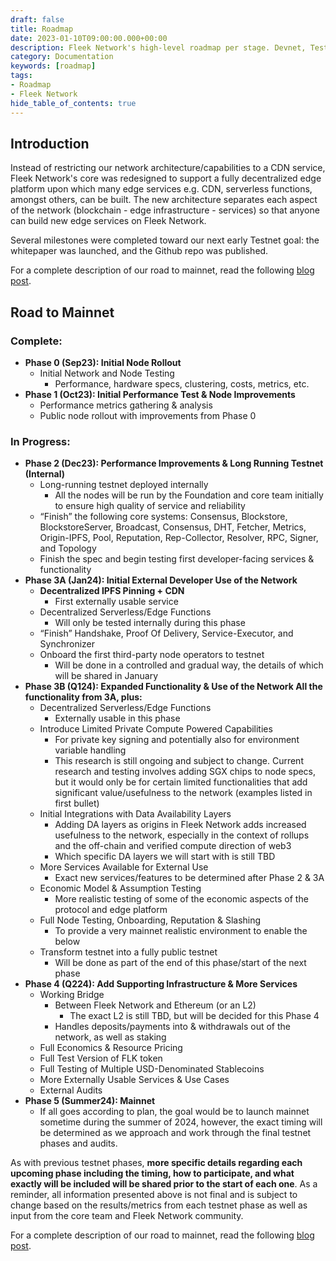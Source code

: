 ```yaml
---
draft: false
title: Roadmap
date: 2023-01-10T09:00:00.000+00:00
description: Fleek Network's high-level roadmap per stage. Devnet, Testnet, and Mainnet.
category: Documentation
keywords: [roadmap]
tags:
- Roadmap
- Fleek Network
hide_table_of_contents: true
---
```


## Introduction

Instead of restricting our network architecture/capabilities to a CDN service, Fleek Network's core was redesigned to support a fully decentralized edge platform upon which many edge services e.g. CDN, serverless functions, amongst others, can be built. The new architecture separates each aspect of the network (blockchain - edge infrastructure - services) so that anyone can build new edge services on Fleek Network.

Several milestones were completed toward our next early Testnet goal: the whitepaper was launched, and the Github repo was published. 

For a complete description of our road to mainnet, read the following [blog post](https://blog.fleek.network/post/fleek-network-updated-roadmap-milestones).

## Road to Mainnet

### Complete:
- **Phase 0 (Sep23): Initial Node Rollout**
    - Initial Network and Node Testing
        - Performance, hardware specs, clustering, costs, metrics, etc.
- **Phase 1 (Oct23): Initial Performance Test & Node Improvements**
    - Performance metrics gathering & analysis
    - Public node rollout with improvements from Phase 0

### In Progress:
- **Phase 2 (Dec23): Performance Improvements & Long Running Testnet (Internal)**
    - Long-running testnet deployed internally
        - All the nodes will be run by the Foundation and core team initially to ensure high quality of service and reliability
    - “Finish” the following core systems: Consensus, Blockstore, BlockstoreServer, Broadcast, Consensus, DHT, Fetcher, Metrics, Origin-IPFS, Pool, Reputation, Rep-Collector, Resolver, RPC, Signer, and Topology
    - Finish the spec and begin testing first developer-facing services & functionality
- **Phase 3A (Jan24): Initial External Developer Use of the Network**
    - **Decentralized IPFS Pinning + CDN**
        - First externally usable service
    - Decentralized Serverless/Edge Functions
        - Will only be tested internally during this phase
    - “Finish” Handshake, Proof Of Delivery, Service-Executor, and Synchronizer
    - Onboard the first third-party node operators to testnet
        - Will be done in a controlled and gradual way, the details of which will be shared in January
- **Phase 3B (Q124): Expanded Functionality & Use of the Network All the functionality from 3A, plus:**
    - Decentralized Serverless/Edge Functions
        - Externally usable in this phase
    - Introduce Limited Private Compute Powered Capabilities
        - For private key signing and potentially also for environment variable handling
        - This research is still ongoing and subject to change. Current research and testing involves adding SGX chips to node specs, but it would only be for certain limited functionalities that add significant value/usefulness to the network (examples listed in first bullet)
    - Initial Integrations with Data Availability Layers
        - Adding DA layers as origins in Fleek Network adds increased usefulness to the network, especially in the context of rollups and the off-chain and verified compute direction of web3
        - Which specific DA layers we will start with is still TBD
    - More Services Available for External Use
        - Exact new services/features to be determined after Phase 2 & 3A
    - Economic Model & Assumption Testing
        - More realistic testing of some of the economic aspects of the protocol and edge platform
    - Full Node Testing, Onboarding, Reputation & Slashing
        - To provide a very mainnet realistic environment to enable the below
    - Transform testnet into a fully public testnet
        - Will be done as part of the end of this phase/start of the next phase
- **Phase 4 (Q224): Add Supporting Infrastructure & More Services**
    - Working Bridge
        - Between Fleek Network and Ethereum (or an L2)
            - The exact L2 is still TBD, but will be decided for this Phase 4
        - Handles deposits/payments into & withdrawals out of the network, as well as staking
    - Full Economics & Resource Pricing
    - Full Test Version of FLK token
    - Full Testing of Multiple USD-Denominated Stablecoins
    - More Externally Usable Services & Use Cases
    - External Audits
- **Phase 5 (Summer24): Mainnet**
    - If all goes according to plan, the goal would be to launch mainnet sometime during the summer of 2024, however, the exact timing will be determined as we approach and work through the final testnet phases and audits.

As with previous testnet phases, **more specific details regarding each upcoming phase including the timing, how to participate, and what exactly will be included will be shared prior to the start of each one**. As a reminder, all information presented above is not final and is subject to change based on the results/metrics from each testnet phase as well as input from the core team and Fleek Network community.

For a complete description of our road to mainnet, read the following [blog post](https://blog.fleek.network/post/fleek-network-updated-roadmap-milestones).